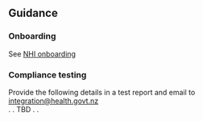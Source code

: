 
## Guidance


### Onboarding 
See [NHI onboarding](https://nhi-ig.hip.digital.health.nz/OnboardingAndComplianceTesting.html#on-boarding)


### Compliance testing
Provide the following details in a test report and email to integration@health.govt.nz<br>
.
.
TBD
.
.